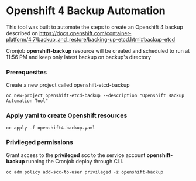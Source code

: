 # Openshift 4 Backup Automation

This tool was built to automate the steps to create an Openshift 4 backup described on https://docs.openshift.com/container-platform/4.7/backup_and_restore/backing-up-etcd.html#backup-etcd

Cronjob **openshift-backup** resource  will be created and scheduled to run at 11:56 PM and keep only latest backup on backup's directory

### Prerequesites

Create a new project called openshift-etcd-backup

`oc new-project openshift-etcd-backup --description "Openshift Backup Automation Tool"` 

### Apply yaml to create Openshift resources

`oc apply -f openshift4-backup.yaml`

### Privileged permissions

Grant access to the **privileged** scc to the service account **openshift-backup** running the Cronjob deploy through CLI.

`oc adm policy add-scc-to-user privileged -z openshift-backup`

